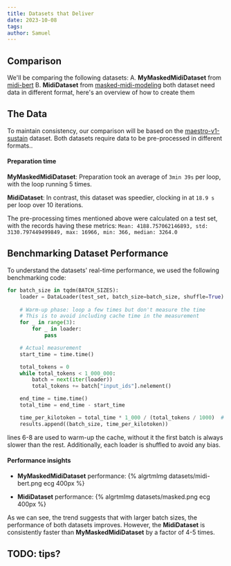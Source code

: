 ```yaml
---
title: Datasets that Deliver
date: 2023-10-08
tags:
author: Samuel
---
```


## Comparison
We'll be comparing the following datasets:
A. **MyMaskedMidiDataset** from [midi-bert](https://github.com/Nospoko/midi-bert/blob/abc596e633128ca53ee0a1efaf53daa6e200a2ee/data/dataset.py#L83)
B. **MidiDataset** from [masked-midi-modeling](https://github.com/Nospoko/masked-midi-modeling/blob/7c22e7dd681822f8b7a0b5b7276b11b262bff6b8/data/dataset.py#L78)
both dataset need data in different format, here's an overview of how to create them

## The Data
To maintain consistency, our comparison will be based on the [maestro-v1-sustain](https://huggingface.co/datasets/roszcz/maestro-v1-sustain) dataset. Both datasets require data to be pre-processed in different formats..

#### Preparation time
**MyMaskedMidiDataset**:
Preparation took an average of `3min 39s` per loop, with the loop running 5 times.

**MidiDataset**:
In contrast, this dataset was speedier, clocking in at `18.9 s` per loop over 10 iterations.

The pre-processing times mentioned above were calculated on a test set, with the records having these metrics:
`Mean: 4188.757062146893, std: 3130.797449499849, max: 16966, min: 366, median: 3264.0`

## Benchmarking Dataset Performance
To understand the datasets' real-time performance, we used the following benchmarking code:
```python
for batch_size in tqdm(BATCH_SIZES):
    loader = DataLoader(test_set, batch_size=batch_size, shuffle=True)
    
    # Warm-up phase: loop a few times but don't measure the time
    # This is to avoid including cache time in the measurement
    for _ in range(3):
        for _ in loader:
            pass

    # Actual measurement
    start_time = time.time()

    total_tokens = 0
    while total_tokens < 1_000_000:
        batch = next(iter(loader))
        total_tokens += batch["input_ids"].nelement()

    end_time = time.time()
    total_time = end_time - start_time

    time_per_kilotoken = total_time * 1_000 / (total_tokens / 1000)  # Convert to miliseconds for kilotoken
    results.append((batch_size, time_per_kilotoken))
```
lines 6-8 are used to warm-up the cache, without it the first batch is always slower than the rest.
Additionally, each loader is shuffled to avoid any bias.
#### Performance insights
- **MyMaskedMidiDataset** performance:
{% algrtmImg datasets/midi-bert.png ecg 400px %}
<!-- ![midi-bert](../assets/datasets/midi-bert.png) -->
- **MidiDataset** performance:
{% algrtmImg datasets/masked.png ecg 400px %}
<!-- ![masked](../assets/datasets/masked.png) -->
As we can see, the trend suggests that with larger batch sizes, the performance of both datasets improves. However, the **MidiDataset** is consistently faster than **MyMaskedMidiDataset** by a factor of 4-5 times.


## TODO: tips?